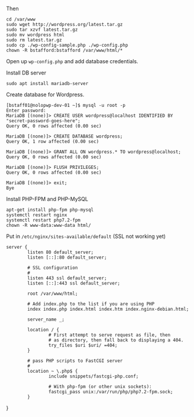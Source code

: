 Then

    cd /var/www
    sudo wget http://wordpress.org/latest.tar.gz
    sudo tar xzvf latest.tar.gz
    sudo mv wordpress html
    sudo rm latest.tar.gz
    sudo cp ./wp-config-sample.php ./wp-config.php
    chown -R bstafford:bstafford /var/www/html/*

Open up `wp-config.php` and add database credentials.

Install DB server

    sudo apt install mariadb-server

Create database for Wordpress.

    [bstaff01@nolopwp-dev-01 ~]$ mysql -u root -p
    Enter password:
    MariaDB [(none)]> CREATE USER wordpress@localhost IDENTIFIED BY "secret-password-goes-here";
    Query OK, 0 rows affected (0.00 sec)

    MariaDB [(none)]> CREATE DATABASE wordpress;
    Query OK, 1 row affected (0.00 sec)

    MariaDB [(none)]> GRANT ALL ON wordpress.* TO wordpress@localhost;
    Query OK, 0 rows affected (0.00 sec)

    MariaDB [(none)]> FLUSH PRIVILEGES;
    Query OK, 0 rows affected (0.00 sec)

    MariaDB [(none)]> exit;
    Bye

Install PHP-FPM and PHP-MySQL

    apt-get install php-fpm php-mysql
    systemctl restart nginx
    systemctl restart php7.2-fpm
    chown -R www-data:www-data html/

Put in `/etc/nginx/sites-available/default`
(SSL not working yet)

    server {
            listen 80 default_server;
            listen [::]:80 default_server;

            # SSL configuration
            #
            listen 443 ssl default_server;
            listen [::]:443 ssl default_server;

            root /var/www/html;

            # Add index.php to the list if you are using PHP
            index index.php index.html index.htm index.nginx-debian.html;

            server_name _;

            location / {
                    # First attempt to serve request as file, then
                    # as directory, then fall back to displaying a 404.
                    try_files $uri $uri/ =404;
            }

            # pass PHP scripts to FastCGI server
            #
            location ~ \.php$ {
                    include snippets/fastcgi-php.conf;

                    # With php-fpm (or other unix sockets):
                    fastcgi_pass unix:/var/run/php/php7.2-fpm.sock;
            }
}
